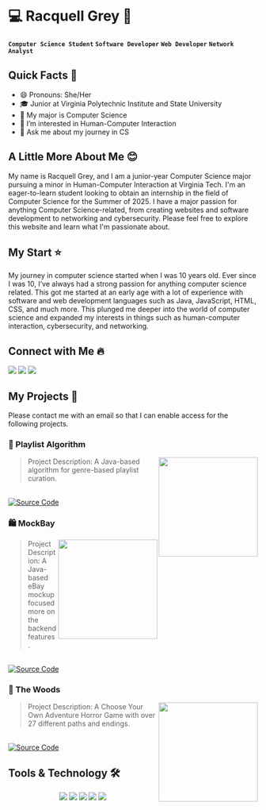 # 💻 Racquell Grey 📱
**`Computer Science Student`** **`Software Developer`** **`Web Developer`** **`Network Analyst`**

## Quick Facts 👋
- 😄 Pronouns: She/Her
- 🎓 Junior at Virginia Polytechnic Institute and State University
- 🌱 My major is Computer Science
- 🔭 I’m interested in Human-Computer Interaction
- 💬 Ask me about my journey in CS

## A Little More About Me 😊
My name is Racquell Grey, and I am a junior-year Computer Science major pursuing a minor in Human-Computer Interaction at Virginia Tech. I'm an eager-to-learn student looking to obtain an internship in the field of Computer Science for the Summer of 2025. I have a major passion for anything Computer Science-related, from creating websites and software development to networking and cybersecurity. Please feel free to explore this website and learn what I'm passionate about.

## My Start ⭐
My journey in computer science started when I was 10 years old. Ever since I was 10, I’ve always had a strong passion for anything computer science related. This got me started at an early age with a lot of experience with software and web development languages such as Java, JavaScript, HTML, CSS, and much more. This plunged me deeper into the world of computer science and expanded my interests in things such as human-computer interaction, cybersecurity, and networking. 

## Connect with Me 🔥
<a href="https://github.com/Racquell-G">
<img src="https://img.shields.io/badge/Github-211F1F?style=flat-square&logo=GitHub&logoColor=ffffff"></a> 
<a href="https://www.linkedin.com/in/racquell-grey/">
<img src="https://img.shields.io/badge/Linkedin-0077B5?style=flat-square&logo=Linkedin&logoColor=ffffff"></a>
<a href="mailto:racquellgrey@gmail.com">
<img src="https://img.shields.io/badge/Gmail-D44638?style=flat-square&logo=gmail&logoColor=ffffff"></a>

## My Projects 🚀
Please contact me with an email so that I can enable access for the following projects.
### 🎼 Playlist Algorithm 
> <img align="right" alt="" src="images/assignmento_.gif" height="200" />
> Project Description: A Java-based algorithm for genre-based playlist curation.

<br>[![Source Code](https://img.shields.io/badge/Source-212121?logo=github&logoColor=ffffff)](https://github.com/Racquell-G)



### 🛍️ MockBay
> <img align="right" alt="" src="images/assignmento_.gif" height="200" />
> Project Description: A Java-based eBay mockup focused more on the backend features.
<br>[![Source Code](https://img.shields.io/badge/Source-212121?logo=github&logoColor=ffffff)](https://github.com/Racquell-G)



### 👻 The Woods
> <img align="right" alt="" src="images/assignmento_.gif" height="200" />
> Project Description: A Choose Your Own Adventure Horror Game with over 27 different paths and endings.
<br>[![Source Code](https://img.shields.io/badge/Source-212121?logo=github&logoColor=ffffff)](https://github.com/Racquell-G)



## Tools & Technology 🛠

<div align="center">
<!-- <p align="center"></p> -->
<img src="https://img.shields.io/badge/Java-007396?style=flat-square&logo=java&logoColor=white" />
<img src="https://img.shields.io/badge/JavaScript-F7DF1E?style=flat-square&logo=javascript&logoColor=white" />
<img src="https://img.shields.io/badge/Python-FFD43B?style=flat-square&logo=python&logoColor=white"/>
<img src="https://img.shields.io/badge/Git-F05032?style=flat-square&logo=git&logoColor=white" />
<img src="https://img.shields.io/badge/Adobe_Photoshop-00aeff?style=flat-square&logo=Adobe%20photoshop&logoColor=white"/>
</div>
<!--
**Racquell-G/Racquell-G** is a ✨ _special_ ✨ repository because its `README.md` (this file) appears on your GitHub profile.

Here are some ideas to get you started:

- 🔭 I’m currently working on ...
- 🌱 I’m currently learning ...
- 👯 I’m looking to collaborate on ...
- 🤔 I’m looking for help with ...
- 💬 Ask me about ...
- 📫 How to reach me: ...
- 😄 Pronouns: ...
- ⚡ Fun fact: ...
-->



